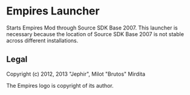 # Empires Launcher

Starts Empires Mod through Source SDK Base 2007. This launcher is necessary because the location of Source SDK Base 2007 is not stable across different installations.

## Legal

Copyright (c) 2012, 2013 "Jephir", Milot "Brutos" Mirdita

The Empires logo is copyright of its author.